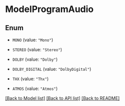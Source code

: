# ModelProgramAudio

## Enum


* `MONO` (value: `"Mono"`)

* `STEREO` (value: `"Stereo"`)

* `DOLBY` (value: `"Dolby"`)

* `DOLBY_DIGITAL` (value: `"DolbyDigital"`)

* `THX` (value: `"Thx"`)

* `ATMOS` (value: `"Atmos"`)


[[Back to Model list]](../README.md#documentation-for-models) [[Back to API list]](../README.md#documentation-for-api-endpoints) [[Back to README]](../README.md)


